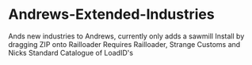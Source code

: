 # Andrews-Extended-Industries
Ands new industries to Andrews, currently only adds a sawmill
Install by dragging ZIP onto Railloader
Requires Railloader, Strange Customs and Nicks Standard Catalogue of LoadID's
